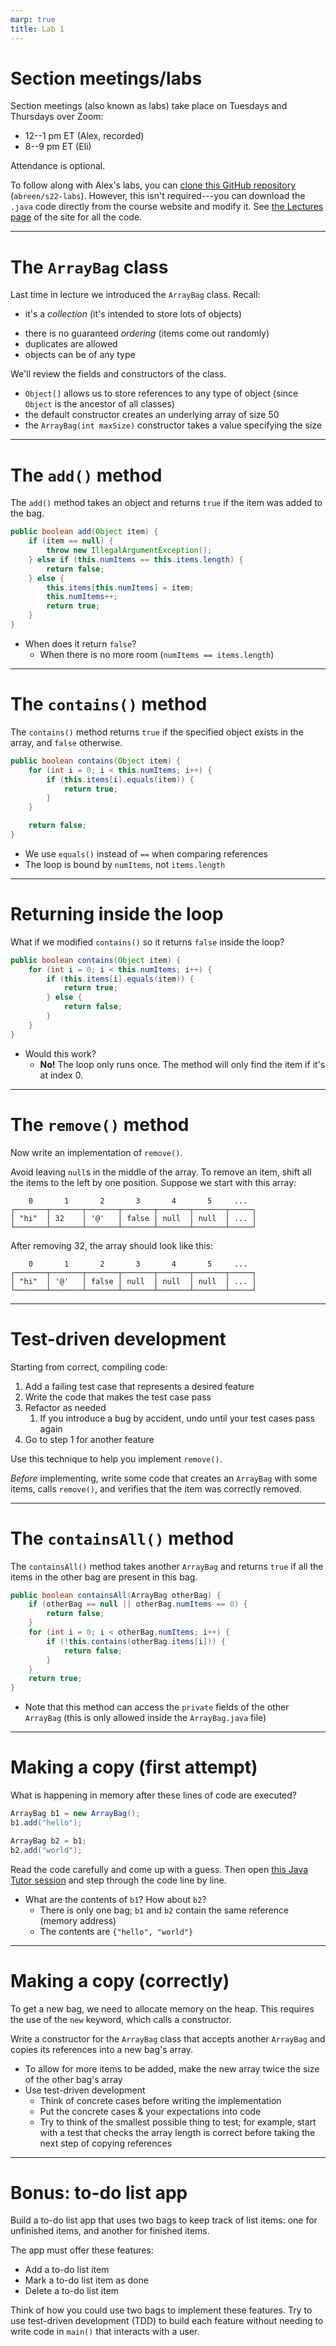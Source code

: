 ```yaml
---
marp: true
title: Lab 1
---
```


# Section meetings/labs

Section meetings (also known as labs) take place on Tuesdays and Thursdays over
Zoom:

- 12--1 pm ET (Alex, recorded)
- 8--9 pm ET (Eli)

Attendance is optional.

To follow along with Alex's labs, you can [clone this GitHub repository][repo]
(`abreen/s22-labs`). However, this isn't required---you can download the
`.java` code directly from the course website and modify it. See [the Lectures
page][lectures] of the site for all the code.

---

# The `ArrayBag` class

Last time in lecture we introduced the `ArrayBag` class. Recall:

- it's a *collection* (it's intended to store lots of objects)
* there is no guaranteed *ordering* (items come out randomly)
* duplicates are allowed
* objects can be of any type

We'll review the fields and constructors of the class.

* `Object[]` allows us to store references to any type
  of object (since `Object` is the ancestor of all classes)
* the default constructor creates an underlying array of size 50
* the `ArrayBag(int maxSize)` constructor takes a value
  specifying the size

---

# The `add()` method

The `add()` method takes an object and returns `true` if the item was added to
the bag.

```java
public boolean add(Object item) {
    if (item == null) {
        throw new IllegalArgumentException();
    } else if (this.numItems == this.items.length) {
        return false;
    } else {
        this.items[this.numItems] = item;
        this.numItems++;
        return true;
    }
}
```

- When does it return `false`?
  * When there is no more room (`numItems == items.length`)

---

# The `contains()` method

The `contains()` method returns `true` if the specified object exists in the
array, and `false` otherwise.

```java
public boolean contains(Object item) {
    for (int i = 0; i < this.numItems; i++) {
        if (this.items[i].equals(item)) {
            return true;
        }
    }

    return false;
}
```

* We use `equals()` instead of `==` when comparing references
* The loop is bound by `numItems`, not `items.length`

---

# Returning inside the loop

What if we modified `contains()` so it returns `false` inside the loop?

```java
public boolean contains(Object item) {
    for (int i = 0; i < this.numItems; i++) {
        if (this.items[i].equals(item)) {
            return true;
        } else {
            return false;
        }
    }
}
```

- Would this work?
  * **No!** The loop only runs once. The method will only find the item
    if it's at index 0.

---

# The `remove()` method

Now write an implementation of `remove()`.

Avoid leaving `null`s in the middle of the array. To remove an item, shift all
the items to the left by one position. Suppose we start with this array:

```
    0       1       2       3       4       5     ...
┌───────┬───────┬───────┬───────┬───────┬───────┬─────┐
│ "hi"  │ 32    │ '@'   │ false │ null  │ null  │ ... │
└───────┴───────┴───────┴───────┴───────┴───────┴─────┘
```

After removing 32, the array should look like this:

```
    0       1       2       3       4       5     ...
┌───────┬───────┬───────┬───────┬───────┬───────┬─────┐
│ "hi"  │ '@'   │ false │ null  │ null  │ null  │ ... │
└───────┴───────┴───────┴───────┴───────┴───────┴─────┘
```

---

# Test-driven development

Starting from correct, compiling code:

1. Add a failing test case that represents a desired feature
2. Write the code that makes the test case pass
3. Refactor as needed
   1. If you introduce a bug by accident, undo until your
      test cases pass again
4. Go to step 1 for another feature

Use this technique to help you implement `remove()`.

*Before* implementing, write some code that creates an `ArrayBag`
with some items, calls `remove()`, and verifies that the item was correctly
removed.

---

# The `containsAll()` method

The `containsAll()` method takes another `ArrayBag` and returns `true` if all
the items in the other bag are present in this bag.

```java
public boolean containsAll(ArrayBag otherBag) {
    if (otherBag == null || otherBag.numItems == 0) {
        return false;
    }
    for (int i = 0; i < otherBag.numItems; i++) {
        if (!this.contains(otherBag.items[i])) {
            return false;
        }
    }
    return true;
}
```

- Note that this method can access the `private` fields of the other `ArrayBag`
  (this is only allowed inside the `ArrayBag.java` file)

---

# Making a copy (first attempt)

What is happening in memory after these lines of code are executed?

```java
ArrayBag b1 = new ArrayBag();
b1.add("hello");

ArrayBag b2 = b1;
b2.add("world");
```

Read the code carefully and come up with a guess. Then open [this Java Tutor
session][arraybag-diagram-1] and step through the code line by line.

- What are the contents of `b1`? How about `b2`?
  * There is only one bag; `b1` and `b2` contain the same reference (memory
    address)
  * The contents are `{"hello", "world"}`

---

# Making a copy (correctly)

To get a new bag, we need to allocate memory on the heap. This requires the use
of the `new` keyword, which calls a constructor.

Write a constructor for the `ArrayBag` class that accepts another `ArrayBag` and
copies its references into a new bag's array.

* To allow for more items to be added, make the new array twice the size
  of the other bag's array
* Use test-driven development
  - Think of concrete cases before writing the implementation
  * Put the concrete cases & your expectations into code
  * Try to think of the smallest possible thing to test; for example,
    start with a test that checks the array length is correct before
    taking the next step of copying references

---
<!-- class: bonus -->

# Bonus: to-do list app

Build a to-do list app that uses two bags to keep track of list items: one for
unfinished items, and another for finished items.

The app must offer these features:

- Add a to-do list item
- Mark a to-do list item as done
- Delete a to-do list item

Think of how you could use two bags to implement these features. Try to use
test-driven development (TDD) to build each feature without needing to write
code in `main()` that interacts with a user.


[repo]: https://github.com/abreen/e22-labs
[lectures]: https://cscie22.sites.fas.harvard.edu/lectures/index.html
[arraybag-diagram-1]: https://pythontutor.com/render.html#code=public%20class%20ArrayBag%20%7B%0A%20%20public%20static%20void%20main%28String%5B%5D%20args%29%20%7B%0A%20%20%20%20ArrayBag%20b1%20%3D%20new%20ArrayBag%28%29%3B%0A%20%20%20%20b1.add%28%22hello%22%29%3B%0A%0A%20%20%20%20ArrayBag%20b2%20%3D%20b1%3B%0A%20%20%20%20b2.add%28%22world%22%29%3B%0A%20%20%7D%0A%0A%20%20private%20Object%5B%5D%20items%3B%0A%20%20private%20int%20numItems%3B%0A%0A%20%20public%20ArrayBag%28%29%20%7B%0A%20%20%20%20items%20%3D%20new%20Object%5B10%5D%3B%0A%20%20%7D%0A%0A%20%20public%20boolean%20add%28Object%20item%29%20%7B%0A%20%20%20%20%20%20if%20%28item%20%3D%3D%20null%29%20%7B%0A%20%20%20%20%20%20%20%20%20%20throw%20new%20IllegalArgumentException%28%29%3B%0A%20%20%20%20%20%20%7D%20else%20if%20%28this.numItems%20%3D%3D%20this.items.length%29%20%7B%0A%20%20%20%20%20%20%20%20%20%20return%20false%3B%0A%20%20%20%20%20%20%7D%20else%20%7B%0A%20%20%20%20%20%20%20%20%20%20this.items%5Bthis.numItems%5D%20%3D%20item%3B%0A%20%20%20%20%20%20%20%20%20%20this.numItems%2B%2B%3B%0A%20%20%20%20%20%20%20%20%20%20return%20true%3B%0A%20%20%20%20%20%20%7D%0A%20%20%7D%0A%7D&cumulative=false&curInstr=0&heapPrimitives=nevernest&mode=display&origin=opt-frontend.js&py=java&rawInputLstJSON=%5B%5D&textReferences=false
